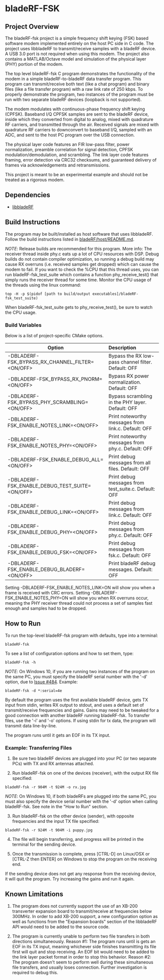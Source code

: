 # bladeRF-FSK #

## Project Overview ##

The bladeRF-fsk project is a simple frequency shift keying (FSK) based software modem
implemented entirely on the host PC side in C code. The project uses libbladeRF to
transmit/receive samples with a bladeRF device. A USB 3.0 port is not required when using
this modem. The project also contains a MATLAB/Octave model and simulation of the
physical layer (PHY) portion of the modem.

The top level bladeRF-fsk C program demonstrates the functionality of the modem in a
simple bladeRF-to-bladeRF data transfer program. This program can transmit/receive both
text (like a chat program) and binary files (like a file transfer program) with a raw
link rate of 250 kbps. To properly demonstrate the program, two instances of the program
must be run with two separate bladeRF devices (loopback is not supported).

The modem modulates with continuous-phase frequency shift keying (CPFSK). Baseband I/Q
CPFSK samples are sent to the bladeRF device, inside which they converted from digital
to analog, mixed with quadrature RF carriers, and transmitted through the air.
Received signals are mixed with quadrature RF carriers to downconvert to baseband I/Q,
sampled with an ADC, and sent to the host PC program over the USB connection.

The physical layer code features an FIR low-pass filter, power normalization, preamble
correlation for signal detection, CPFSK modulation/demodulation, and scrambling. The
link layer code features framing, error detection via CRC32 checksums, and guaranteed
delivery of frames via acknowledgements and retransmissions.

This project is meant to be an experimental example and should not be treated as a
rigorous modem.

## Dependencies ##

- [libbladeRF]

[libbladeRF]: ../../libraries/libbladeRF

## Build Instructions ##

The program may be built/installed as host software that uses libbladeRF. Follow the build instructions
listed in [bladeRF/host/README.md].

[bladeRF/host/README.md]: ../../README.md

_NOTE_: Release builds are recommended for this program.
More info: The receiver thread inside phy.c eats up a lot of CPU resources with DSP.
Debug builds do not contain compiler optimization, so running a debug build may
cause RX overruns (i.e. received samples get dropped) which can cause the modem to fail.
If you want to check the %CPU that this thread uses, you can run bladeRF-fsk_test_suite
which contains a function phy_receive_test() that simply runs the receiver thread for
some time. Monitor the CPU usage of the threads using the linux command:
```
top -H -p $(pidof [path to build/output executables]/bladeRF-fsk_test_suite)
```
When bladeRF-fsk_test_suite gets to phy_receive_test(), be sure to watch the CPU usage.

### Build Variables ###

Below is a list of project-specific CMake options.

| Option                                            | Description                                           |
| ------------------------------------------------- |:------------------------------------------------------|
| -DBLADERF-FSK_BYPASS_RX_CHANNEL_FILTER=\<ON/OFF\> | Bypass the RX low-pass channel filter. Default: OFF   |
| -DBLADERF-FSK_BYPASS_RX_PNORM=\<ON/OFF\>          | Bypass RX power normalization. Default: OFF           |
| -DBLADERF-FSK_BYPASS_PHY_SCRAMBLING=\<ON/OFF\>    | Bypass scrambling in the PHY layer. Default: OFF      |
| -DBLADERF-FSK_ENABLE_NOTES_LINK=\<ON/OFF\>        | Print noteworthy messages from link.c. Default: OFF   |
| -DBLADERF-FSK_ENABLE_NOTES_PHY=\<ON/OFF\>         | Print noteworthy messages from phy.c. Default: OFF    |
| -DBLADERF-FSK_ENABLE_DEBUG_ALL=\<ON/OFF\>         | Print debug messages from all files. Default: OFF     |
| -DBLADERF-FSK_ENABLE_DEBUG_TEST_SUITE=\<ON/OFF\>  | Print debug messages from test_suite.c. Default: OFF  |
| -DBLADERF-FSK_ENABLE_DEBUG_LINK=\<ON/OFF\>        | Print debug messages from link.c. Default: OFF        |
| -DBLADERF-FSK_ENABLE_DEBUG_PHY=\<ON/OFF\>         | Print debug messages from phy.c. Default: OFF         |
| -DBLADERF-FSK_ENABLE_DEBUG_FSK=\<ON/OFF\>         | Print debug messages from fsk.c. Default: OFF         |
| -DBLADERF-FSK_ENABLE_DEBUG_BLADERF=\<ON/OFF\>     | Print bladeRF debug messages. Default: OFF            |

Setting -DBLADERF-FSK_ENABLE_NOTES_LINK=ON will show you when a frame is received with
CRC errors. Setting -DBLADERF-FSK_ENABLE_NOTES_PHY=ON will show you when RX overruns
occur, meaning the PHY receiver thread could not process a set of samples fast enough
and samples had to be dropped.

## How to Run ##
To run the top-level bladeRF-fsk program with defaults, type into a terminal:
```
bladeRF-fsk
```
To see a list of configuration options and how to set them, type:
```
bladeRF-fsk -h
```
_NOTE_: On Windows 10, if you are running two instances of the program on the same PC, you
must specify the bladeRF serial number with the '-d' option, due to [Issue #484](https://github.com/Nuand/bladeRF/issues/484). Example:
```
bladeRF-fsk -d *:serial=4e
```
By default the program uses the first available bladeRF device, gets TX input from stdin,
writes RX output to stdout, and uses a default set of transmit/receive frequencies and
gains. Gains may need to be tweaked for a good connection with another bladeRF running
bladeRF-fsk. To transfer files, use the '-i' and '-o' options. If using stdin for tx
data, the program will transmit data line-by-line.

The program runs until it gets an EOF in its TX input.

### Example: Transferring Files ###
1) Be sure two bladeRF devices are plugged into your PC (or two separate PCs) with
   TX and RX antennas attached.

2) Run bladeRF-fsk on one of the devices (receiver), with the output RX file specified:
```
bladeRF-fsk -r 904M -t 924M -o rx.jpg
```
   _NOTE_: On Windows 10, if both bladeRFs are plugged into the same PC, you must also
   specify the device serial number with the '-d' option when calling bladeRF-fsk. See
   note in the "How to Run" section.

3) Run bladeRF-fsk on the other device (sender), with opposite frequencies and the input
   TX file specified:
```
bladeRF-fsk -r 924M -t 904M -i puppy.jpg
```
4) The file will begin transferring, and progress will be printed in the terminal for the
   sending device.

5) Once the transmission is complete, press [CTRL-D] on Linux/OSX or [CTRL-Z then ENTER]
   on Windows to stop the program on the receiving end.

If the sending device does not get any response from the receiving device, it will quit
the program. Try increasing the gains and run it again.

## Known Limitations ##
1) The program does not currently support the use of an XB-200 transverter expansion
   board to transmit/receive at frequencies below 300MHz. In order to add XB-200 support,
   a new configuration option as well as functions from the "Expansion boards" section
   of the libbladeRF API would need to be added to the source code.

2) The program is currently unable to perform two file transfers in both directions
   simultaneously. Reason #1: The program runs until is gets an EOF in its TX input,
   meaning whichever side finishes transmitting its file first will quit and stop
   receiving. An EOF bit would need to be added to the link layer packet format in order
   to stop this behavior. Reason #2: The program doesn't seem to perform well during
   these simultaneous file transfers, and usually loses connection. Further investigation
   is required to debug this.
